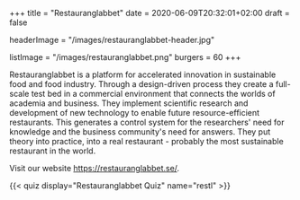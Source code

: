 +++
title = "Restauranglabbet"
date = 2020-06-09T20:32:01+02:00
draft = false

headerImage = "/images/restauranglabbet-header.jpg"

listImage = "/images/restauranglabbet.png"
burgers = 60
+++

Restauranglabbet is a platform for accelerated innovation in sustainable food and food
industry. Through a design-driven process they create a full-scale test bed in a
commercial environment that connects the worlds of academia and business. They implement
scientific research and development of new technology to enable future resource-efficient
restaurants. This generates a control system for the researchers' need for knowledge and
the business community's need for answers. They put theory into practice, into a real
restaurant - probably the most sustainable restaurant in the world.

Visit our website https://restauranglabbet.se/.

{{< quiz display="Restauranglabbet Quiz" name="restl" >}}
